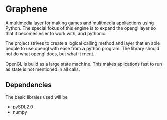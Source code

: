 Graphene
========

A multimedia layer for making games and mulitmedia appliactions using Python.
The special fokus of this engine is to expand the opengl layer so that it
becomes esier to work with, and pythonic.

The project strives to create a logical calling method and layer that en able
people to use opengl with ease from a python program. The library should not 
do what opengl does, but what it ment. 

OpenGL is build as a large state machine. This makes aplications fast to run 
as state is not mentioned in all calls.

Dependencies
------------

The basic libraies used will be 

* pySDL2.0
* numpy 

